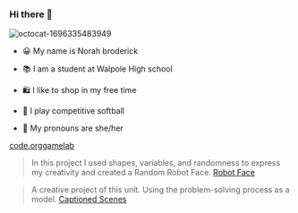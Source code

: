 ### Hi there 👋
![octocat-1696335483949](https://github.com/norahbroderick/norahbroderick/assets/146837143/5d6f87d1-bfe6-4b93-9d58-7eba47380c44)
- 😀 My name is Norah broderick
  
- 📚 I am a student at Walpole High school
  
- 🛍 I like to shop in my free time

- 🥎 I play competitive softball

- 👩 My pronouns are she/her

[code.orggamelab](https://studio.code.org/home)
> In this project I used shapes, variables, and randomness to express my creativity and created a Random Robot Face.
[Robot Face](https://studio.code.org/projects/gamelab/k0KA2f5BfzvIpybjynsNGNkw3b43Ou6uOCA46b0CDe8)

> A creative project of this unit. Using the problem-solving process as a model.
[Captioned Scenes](https://studio.code.org/projects/gamelab/Jjb4S08k_CvJo_Y66DWMAxFZtrweTI8BvjW15BIU0Zs)

